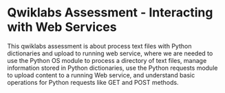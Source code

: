 # Qwiklabs Assessment - Interacting with Web Services

This qwiklabs assessment is about process text files with Python dictionaries and upload to running web service, where we are needed to use the Python OS module to process a directory of text files, manage information stored in Python dictionaries, use the Python requests module to upload content to a running Web service, and understand basic operations for Python requests like GET and POST methods.
